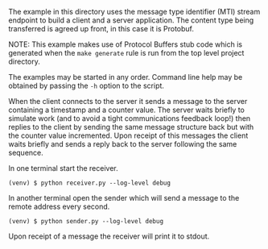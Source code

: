 The example in this directory uses the message type identifier (MTI)
stream endpoint to build a client and a server application. The content
type being transferred is agreed up front, in this case it is Protobuf.

NOTE: This example makes use of Protocol Buffers stub code which is generated
when the ``make generate`` rule is run from the top level project directory.

The examples may be started in any order. Command line help may be obtained
by passing the ``-h`` option to the script.

When the client connects to the server it sends a message to the server
containing a timestamp and a counter value. The server waits briefly to
simulate work (and to avoid a tight communications feedback loop!) then
replies to the client by sending the same message structure back but with
the counter value incremented. Upon receipt of this messages the client
waits briefly and sends a reply back to the server following the same
sequence.

In one terminal start the receiver.

```console
(venv) $ python receiver.py --log-level debug
```

In another terminal open the sender which will send a message to the remote
address every second.

```console
(venv) $ python sender.py --log-level debug
```

Upon receipt of a message the receiver will print it to stdout.
